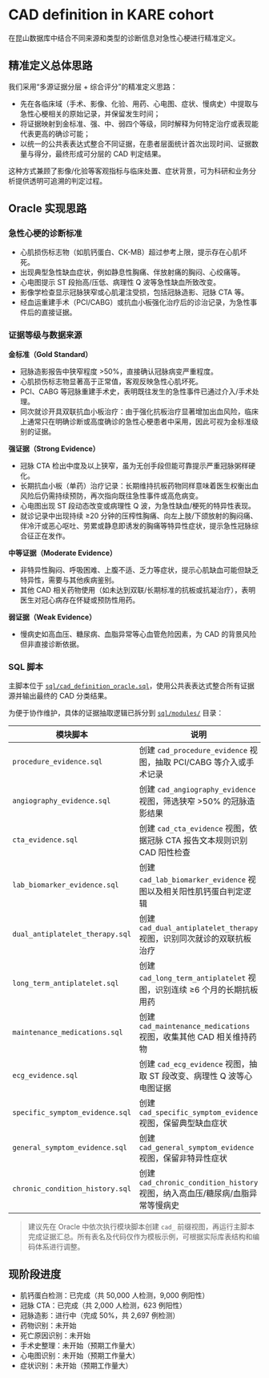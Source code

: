 # CAD definition in KARE cohort

在昆山数据库中结合不同来源和类型的诊断信息对急性心梗进行精准定义。

## 精准定义总体思路

我们采用“多源证据分层 + 综合评分”的精准定义思路：
- 先在各临床域（手术、影像、化验、用药、心电图、症状、慢病史）中提取与急性心梗相关的原始记录，并保留发生时间；
- 将证据映射到金标准、强、中、弱四个等级，同时解释为何特定治疗或表现能代表更高的确诊可能；
- 以统一的公共表表达式整合不同证据，在患者层面统计首次出现时间、证据数量与得分，最终形成可分层的 CAD 判定结果。

这种方式兼顾了影像/化验等客观指标与临床处置、症状背景，可为科研和业务分析提供透明可追溯的判定过程。

## Oracle 实现思路

### 急性心梗的诊断标准
- 心肌损伤标志物（如肌钙蛋白、CK-MB）超过参考上限，提示存在心肌坏死。
- 出现典型急性缺血症状，例如静息性胸痛、伴放射痛的胸闷、心绞痛等。
- 心电图提示 ST 段抬高/压低、病理性 Q 波等急性缺血所致改变。
- 影像学检查显示冠脉狭窄或心肌灌注受损，包括冠脉造影、冠脉 CTA 等。
- 经血运重建手术（PCI/CABG）或抗血小板强化治疗后的诊治记录，为急性事件后的直接证据。

### 证据等级与数据来源
**金标准（Gold Standard）**
- 冠脉造影报告中狭窄程度 >50%，直接确认冠脉病变严重程度。
- 心肌损伤标志物显著高于正常值，客观反映急性心肌坏死。
- PCI、CABG 等冠脉重建手术史，表明既往发生的急性事件已通过介入/手术处理。
- 同次就诊开具双联抗血小板治疗：由于强化抗板治疗显著增加出血风险，临床上通常只在明确诊断或高度确诊的急性心梗患者中采用，因此可视为金标准级别的证据。

**强证据（Strong Evidence）**
- 冠脉 CTA 检出中度及以上狭窄，虽为无创手段但能可靠提示严重冠脉粥样硬化。
- 长期抗血小板（单药）治疗记录：长期维持抗板药物同样意味着医生权衡出血风险后仍需持续预防，再次指向既往急性事件或高危病变。
- 心电图出现 ST 段动态改变或病理性 Q 波，为急性缺血/梗死的特异性表现。
- 就诊记录中出现持续 ≥20 分钟的压榨性胸痛、向左上肢/下颌放射的胸闷痛、伴冷汗或恶心呕吐、劳累或静息即诱发的胸痛等特异性症状，提示急性冠脉综合征正在发作。

**中等证据（Moderate Evidence）**
- 非特异性胸闷、呼吸困难、上腹不适、乏力等症状，提示心肌缺血可能但缺乏特异性，需要与其他疾病鉴别。
- 其他 CAD 相关药物使用（如未达到双联/长期标准的抗板或抗凝治疗），表明医生对冠心病存在怀疑或预防性用药。

**弱证据（Weak Evidence）**
- 慢病史如高血压、糖尿病、血脂异常等心血管危险因素，为 CAD 的背景风险但非直接诊断依据。

### SQL 脚本

主脚本位于 [`sql/cad_definition_oracle.sql`](sql/cad_definition_oracle.sql)，使用公共表表达式整合所有证据源并输出最终的 CAD 分类结果。

为便于协作维护，具体的证据抽取逻辑已拆分到 [`sql/modules/`](sql/modules) 目录：

| 模块脚本 | 说明 |
| --- | --- |
| `procedure_evidence.sql` | 创建 `cad_procedure_evidence` 视图，抽取 PCI/CABG 等介入或手术记录 |
| `angiography_evidence.sql` | 创建 `cad_angiography_evidence` 视图，筛选狭窄 >50% 的冠脉造影结果 |
| `cta_evidence.sql` | 创建 `cad_cta_evidence` 视图，依据冠脉 CTA 报告文本规则识别 CAD 阳性检查 |
| `lab_biomarker_evidence.sql` | 创建 `cad_lab_biomarker_evidence` 视图以及相关阳性肌钙蛋白判定逻辑 |
| `dual_antiplatelet_therapy.sql` | 创建 `cad_dual_antiplatelet_therapy` 视图，识别同次就诊的双联抗板治疗 |
| `long_term_antiplatelet.sql` | 创建 `cad_long_term_antiplatelet` 视图，识别连续 ≥6 个月的长期抗板用药 |
| `maintenance_medications.sql` | 创建 `cad_maintenance_medications` 视图，收集其他 CAD 相关维持药物 |
| `ecg_evidence.sql` | 创建 `cad_ecg_evidence` 视图，抽取 ST 段改变、病理性 Q 波等心电图证据 |
| `specific_symptom_evidence.sql` | 创建 `cad_specific_symptom_evidence` 视图，保留典型缺血症状 |
| `general_symptom_evidence.sql` | 创建 `cad_general_symptom_evidence` 视图，保留非特异性症状 |
| `chronic_condition_history.sql` | 创建 `cad_chronic_condition_history` 视图，纳入高血压/糖尿病/血脂异常等慢病史 |

> 建议先在 Oracle 中依次执行模块脚本创建 `cad_` 前缀视图，再运行主脚本完成证据汇总。所有表名及代码仅作为模板示例，可根据实际库表结构和编码体系进行调整。

## 现阶段进度

- 肌钙蛋白检测：已完成（共 50,000 人检测，9,000 例阳性）
- 冠脉 CTA：已完成（共 2,000 人检测，623 例阳性）
- 冠脉造影：进行中（完成 50%，共 2,697 例检测）
- 药物识别：未开始
- 死亡原因识别：未开始
- 手术史整理：未开始（预期工作量大）
- 心电图识别：未开始（预期工作量大）
- 症状识别：未开始（预期工作量大）
